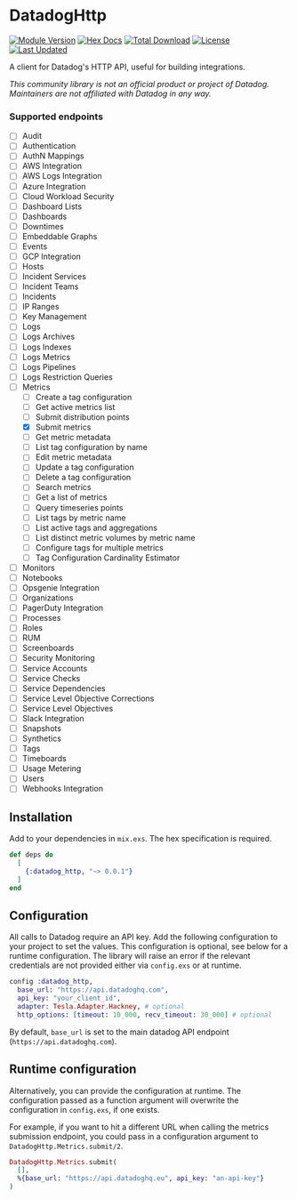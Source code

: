 # DatadogHttp

[![Module Version](https://img.shields.io/hexpm/v/datadog_http.svg)](https://hex.pm/packages/datadog_http)
[![Hex Docs](https://img.shields.io/badge/hex-docs-lightgreen.svg)](https://hexdocs.pm/datadog_http/)
[![Total Download](https://img.shields.io/hexpm/dt/datadog_http.svg)](https://hex.pm/packages/datadog_http)
[![License](https://img.shields.io/hexpm/l/datadog_http.svg)](https://github.com/GhostPort/datadog_http_elixir/blob/master/LICENSE)
[![Last Updated](https://img.shields.io/github/last-commit/GhostPort/datadog_http_elixir.svg)](https://github.com/GhostPort/datadog_http_elixir/commits/master)

A client for Datadog's HTTP API, useful for building integrations.

_This community library is not an official product or project of Datadog. Maintainers are not affiliated with Datadog in any way._

### Supported endpoints

- [ ] Audit
- [ ] Authentication
- [ ] AuthN Mappings
- [ ] AWS Integration
- [ ] AWS Logs Integration
- [ ] Azure Integration
- [ ] Cloud Workload Security
- [ ] Dashboard Lists
- [ ] Dashboards
- [ ] Downtimes
- [ ] Embeddable Graphs
- [ ] Events
- [ ] GCP Integration
- [ ] Hosts
- [ ] Incident Services
- [ ] Incident Teams
- [ ] Incidents
- [ ] IP Ranges
- [ ] Key Management
- [ ] Logs
- [ ] Logs Archives
- [ ] Logs Indexes
- [ ] Logs Metrics
- [ ] Logs Pipelines
- [ ] Logs Restriction Queries
- [ ] Metrics
  - [ ] Create a tag configuration
  - [ ] Get active metrics list
  - [ ] Submit distribution points
  - [x] Submit metrics
  - [ ] Get metric metadata
  - [ ] List tag configuration by name
  - [ ] Edit metric metadata
  - [ ] Update a tag configuration
  - [ ] Delete a tag configuration
  - [ ] Search metrics
  - [ ] Get a list of metrics
  - [ ] Query timeseries points
  - [ ] List tags by metric name
  - [ ] List active tags and aggregations
  - [ ] List distinct metric volumes by metric name
  - [ ] Configure tags for multiple metrics
  - [ ] Tag Configuration Cardinality Estimator
- [ ] Monitors
- [ ] Notebooks
- [ ] Opsgenie Integration
- [ ] Organizations
- [ ] PagerDuty Integration
- [ ] Processes
- [ ] Roles
- [ ] RUM
- [ ] Screenboards
- [ ] Security Monitoring
- [ ] Service Accounts
- [ ] Service Checks
- [ ] Service Dependencies
- [ ] Service Level Objective Corrections
- [ ] Service Level Objectives
- [ ] Slack Integration
- [ ] Snapshots
- [ ] Synthetics
- [ ] Tags
- [ ] Timeboards
- [ ] Usage Metering
- [ ] Users
- [ ] Webhooks Integration

## Installation

Add to your dependencies in `mix.exs`. The hex specification is required.

```elixir
def deps do
  [
    {:datadog_http, "~> 0.0.1"}
  ]
end
```

## Configuration

All calls to Datadog require an API key. Add the following configuration
to your project to set the values. This configuration is optional, see below for a
runtime configuration. The library will raise an error if the relevant credentials
are not provided either via `config.exs` or at runtime.

```elixir
config :datadog_http,
  base_url: "https://api.datadoghq.com",
  api_key: "your_client_id",
  adapter: Tesla.Adapter.Hackney, # optional
  http_options: [timeout: 10_000, recv_timeout: 30_000] # optional
```

By default, `base_url` is set to the main datadog API endpoint (`https://api.datadoghq.com`).

## Runtime configuration

Alternatively, you can provide the configuration at runtime. The configuration passed
as a function argument will overwrite the configuration in `config.exs`, if one exists.

For example, if you want to hit a different URL when calling the metrics submission endpoint, you could
pass in a configuration argument to `DatadogHttp.Metrics.submit/2`.

```elixir
DatadogHttp.Metrics.submit(
  [],
  %{base_url: "https://api.datadoghq.eu", api_key: "an-api-key"}
)
```

